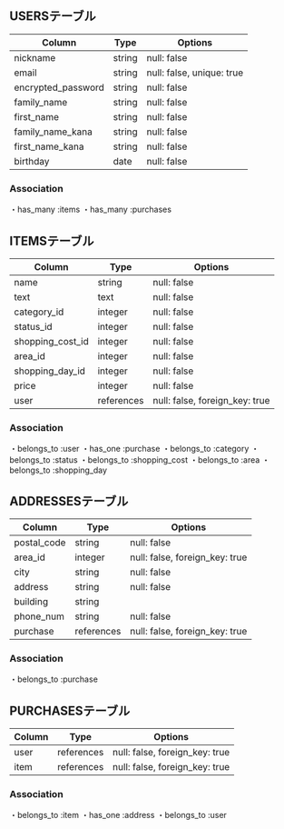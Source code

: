## USERSテーブル

| Column             | Type    | Options     |
|--------------------|---------|-------------|
| nickname           | string  | null: false |
| email              | string  | null: false, unique: true|
| encrypted_password | string  | null: false |
| family_name        | string  | null: false |
| first_name         | string  | null: false |
| family_name_kana   | string  | null: false |
| first_name_kana    | string  | null: false |
| birthday           | date    | null: false |


### Association
・has_many :items
・has_many :purchases


## ITEMSテーブル

| Column           | Type       | Options     |
|------------------|------------|-------------|
| name             | string     | null: false |
| text             | text       | null: false |
| category_id      | integer    | null: false |
| status_id        | integer    | null: false |
| shopping_cost_id | integer    | null: false |
| area_id          | integer    | null: false |
| shopping_day_id  | integer    | null: false |
| price            | integer    | null: false |
| user             | references | null: false, foreign_key: true |

### Association
・belongs_to :user
・has_one    :purchase
・belongs_to :category
・belongs_to :status
・belongs_to :shopping_cost
・belongs_to :area
・belongs_to :shopping_day


## ADDRESSESテーブル

| Column      | Type       | Options     |
|-------------|------------|-------------|
| postal_code | string     | null: false |
| area_id     | integer    | null: false, foreign_key: true |
| city        | string     | null: false |
| address     | string     | null: false |
| building    | string     |             |
| phone_num   | string     | null: false |
| purchase    | references | null: false, foreign_key: true |


### Association
・belongs_to :purchase


## PURCHASESテーブル

| Column | Type       | Options                        |
|--------|------------|--------------------------------|
| user   | references | null: false, foreign_key: true |
| item   | references | null: false, foreign_key: true |

### Association
・belongs_to :item
・has_one    :address
・belongs_to :user

